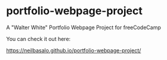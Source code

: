 # portfolio-webpage-project

A "Walter White" Portfolio Webpage Project for freeCodeCamp

You can check it out here:

https://neilbasalo.github.io/portfolio-webpage-project/
